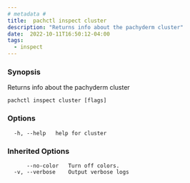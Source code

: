 ```yaml
---
# metadata # 
title:  pachctl inspect cluster
description: "Returns info about the pachyderm cluster"
date:  2022-10-11T16:50:12-04:00
tags:
  - inspect
---
```


### Synopsis

Returns info about the pachyderm cluster

```
pachctl inspect cluster [flags]
```

### Options

```
  -h, --help   help for cluster
```

### Inherited Options

```
      --no-color   Turn off colors.
  -v, --verbose    Output verbose logs
```


